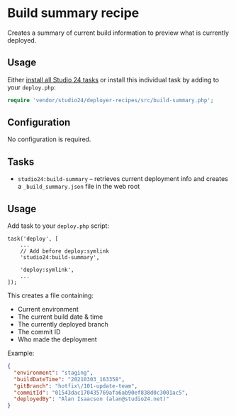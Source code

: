 # Build summary recipe

Creates a summary of current build information to preview what is currently deployed.

## Usage

Either [install all Studio 24 tasks](../README.md#installation) or install this individual task by adding to your `deploy.php`:

```php
require 'vendor/studio24/deployer-recipes/src/build-summary.php';
```

## Configuration
No configuration is required.

## Tasks

- `studio24:build-summary` – retrieves current deployment info and creates a `_build_summary.json` file in the web root

## Usage

Add task to your `deploy.php` script:

```
task('deploy', [
    ...
    // Add before deploy:symlink
    'studio24:build-summary',
    
    'deploy:symlink',
    ...
]);
```

This creates a file containing:
* Current environment
* The current build date & time
* The currently deployed branch
* The commit ID
* Who made the deployment

Example:

```json
{
  "environment": "staging",
  "buildDateTime": "20210303_163358",
  "gitBranch": "hotfix\/101-update-team",
  "commitId": "01543dac170435769afa6ab90ef838d0c3001ac5",
  "deployedBy": "Alan Isaacson (alan@studio24.net)"
}
```

